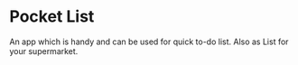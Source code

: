 # Pocket List

An app which is handy and can be used for quick to-do list. Also as List for your supermarket.

